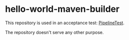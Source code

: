 # hello-world-maven-builder

This repository is used in an acceptance test: [PipelineTest](https://github.com/jenkinsci/acceptance-test-harness/blob/master/src/test/java/plugins/PipelineTest.java).

The repository doesn't serve any other purpose.
